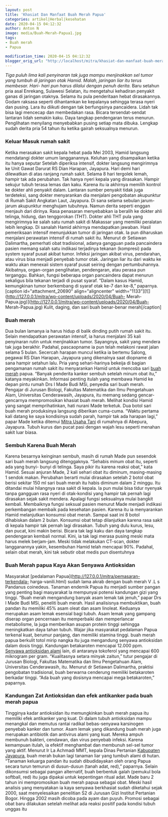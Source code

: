 ```yaml
---
layout: post
title: 'Khasiat Dan Manfaat Buah Merah Papua'
categories: artikel|Herbal|kesehatan
date: 2020-04-15 04:12:32
author: Anton N
image: media/Buah-Merah-Papua1.jpg
tags:
- Buah merah
- Papua

modification_time: 2020-04-15 04:12:32
blogger_orig_url: "http://localhost/mitra/khasiat-dan-manfaat-buah-merah-papua.html"
---
```


_Tiga puluh lima kali penyinaran tak juga mampu menjinakkan sel tumor yang
tumbuh di jaringan otak Hamid. Malah, jaringan liar itu terus membesar. Hari-
hari pun harus dilalui dengan penuh derita._ Baru setahun pria asal Enrekang,
Sulawesi Selatan, itu mengetahui kehadiran penyakit ganas di jaringan otaknya.
Selama itu pula penderitaan hebat dirasakannya. Godam raksasa seperti
dihantamkan ke kepalanya sehingga terasa nyeri dan pusing. Lara itu diikuti
dengan tak berfungsinya pancaidera. Lidah tak bisa lagi mencecap dan
membedakan rasa. Bicara tersendat-sendat lantaran lidah semakin kaku. Daya
tangkap pendengaran terus menurun. Penglihatan menyilang menyebabkan pusing
setiap mata dibuka. Lengkap sudah derita pria 54 tahun itu ketika gairah
seksualnya menurun.

### Keluar Masuk rumah sakit

Ketika merasakan sakit kepala hebat pada Mei 2003, Hamid langsung mendatangi
dokter umum langganannya. Keluhan yang disampaikan ketika itu hanya seputar
Setelah diperiksa intensif, dokter langsung mengirimnya ke Unit Gawat Darurat
RS Dian Harapan, Jayapura. Hari demi hari dilewatkan di atas ranjang rumah
sakit. Selama 8 hari tergolek lemah, hampir tak ada perubahan. Tak hanya nyeri
kepala yang dirasakan. Hampir sekujur tubuh terasa lemas dan kaku. Karena itu
ia akhirnya memilih kontrol ke dokter ahli penyakit dalam. Lantaran sumber
penyakit tidak juga terdeteksi, sang dokter menyarankan dia menjalani
pengobatan akupunktur di Rumah Sakit Angkatan Laut, Jayapura. Di sana selama
sebulan jarum-jarum akupunktur menghujam tubuhnya. Namun derita seperti enggan
menjauh dari dirinya. Rasa penasaran menyebabkan ia beralih ke dokter ahli
telinga, hidung, dan tenggorokan (THT). Dokter ahli THT pula yang mengirimnya
ke salah satu rumah sakit di Makassar yang memiliki peralatan lebih lengkap.
Di sanalah Hamid akhirnya mendapatkan jawaban. Hasil pemeriksaan intensif
menunjukkan tumor di jaringan otak. Ia pun diharuskan menjalani perawatan
intensif di rumah sakit itu. Menurut dr Setiawan Dalimartha, pemerhati obat
tradisional, adanya gangguan pada pancaindera pasien memang salah satu
indikasi terjadinya tekanan (kompresi) pada system syaraf pusat akibat tumor.
Infeksi jaringan akibat virus, pendarahan, atau virus bisa menjadi penyebab
tumor otak. Jaringan liar itu dari waktu ke waktu akan menexaii sistem syaraf
pusat seiring dengan pertumbuhannya. Akibatnya, organ-organ penglihatan,
pendengaran, atau perasa pun terganggu. Bahkan, fungsi beberapa organ
pancaindera dapat menurun sekaligus bila tekanan terjadi di pusat syaraf.
“Dalam kasus Hamid, kemungkinan tumor berkembang di syaraf otak ke-7 dan
ke-8,” paparnya. [caption id="attachment_20690" align="aligncenter"
width="1133"][![](http://127.0.0.1/mitra/wp-content/uploads/2020/04/Buah-
Merah-Papua.jpg)](http://127.0.0.1/mitra/wp-content/uploads/2020/04/Buah-
Merah-Papua.jpg) Kulit, daging, dan sari buah benar-benar merah[/caption]

### Buah merah

Dua bulan lamanya ia harus hidup di balik dinding putih rumah sakit itu.
Selain mendapatkan perawatan intensif, ia harus menjalani 35 kali penyinaran
rutin untuk menjinakkan tumor. Sayangnya, sakit yang mendera tak juga
berakhir. Padahal, pascaopname ia pun telah melakoni rawat jalan selama 5
bulan. Secercah harapan muncul ketika ia bertemu Salong, pegawai RS Dian
Harapan, Jayapura yang dikenalnya saat diopname di sana hampir setahun lalu.
Pria yang sehari-harinya bekeija di bagian pengamanan rumah sakit itu
menyarankan Hamid untuk mencoba sari [buah
merah](http://127.0.0.1/mitra/topik/buah-merah "buah merah") papua. “Banyak
penderita kanker sembuh setelah minum obat itu,” katanya meyakinkan. Informasi
penting itulah yang membawa Hamid ke depan pintu rumah Drs I Made Budi MSi,
penyedia sari buah merah. Pengajar di Jurusan Biologi, Fakultas Matematika dan
Ilmu Pengetahuan Alam, Universitas Cenderawasih, Jayapura, itu memang sedang
gencar-gencarnya mempromosikan khasiat buah merah. Melihat kondisi Hamid yang
sangat memprihatinkan, hati nurani Made terketuk. Dua botol sari buah merah
produksinya langsung diberikan cuma-cuma. “Waktu pertama kali datang ke saya
kondisinya sudah parah, hampir tak ada harapan lagi,” papar Made ketika
ditemui [Mitra Usaha Tani](http://127.0.0.1/mitra) di rumahnya di Abepura,
Jayapura. Tubuh kurus dan pucat pasi dengan wajah lesu seperti menahan sakit
luar biasa.

### Sembuh Karena Buah Merah

Karena besarnya keinginan sembuh, masih di rumah Made pun sesendok sari buah
merah langsung ditenggaknya. “Sehabis minum obat itu, seperti ada yang bunyi-
bunyi di telinga. Saya pikir itu karena reaksi obat,” kata Hamid. Sesuai
anjuran Made, 2 kali sehari obat itu diminum, masing-masing 1 sendok makan.
Perubahan berarti mulai dirasakan setelah 2 botol obat berisi sekitar 150 ml
sari buah merah itu habis diminum dalam 2 minggu. Itu ditandai mulai hilangnya
rasa sakit di kepala. Ia pun mulai bisa tidur nyenyak tanpa gangguan rasa
nyeri di otak-kondisi yang hampir tak pernah lagi dirasakan sejak sakit
mendera. Apalagi fungsi seksualnya mulai bangkit kembali. Membaiknya fungsi
seksual pasien menurut Made menjadi indikasi perkembangan membaik pada
kesehatan pasien. Karena itu ia menyarankan Hamid melanjutkan konsumsi obat
merah. Sampai saat ini 8 botol dihabiskan dalam 2 bulan. Konsumsi obat tetap
dilanjutkan karena rasa sakit di kepala hampir tak pernah lagi dirasakan.
Tubuh yang dulu kurus, lesu, dan pucat, kini makin berisi. Bicara tak lagi
kaku dan daya tangkap pendengaran kembali normal. Kini, ia tak lagi merasa
pusing meski mata harus melek berjam-jam. Meski tidak melakukan CT-scan,
dokter langganannya yakin, kesembuhan Hamid telah mencapai 90%. Padahal,
selain obat merah, kini tak sebutir obat medis pun disentuhnya

### Buah Merah papua Kaya Akan Senyawa Antioksidan

Masyarakat [pedalaman Papua](http://127.0.0.1/mitra/pemasaran-terkendala-
harga-vanili.html) sudah lama akrab dengan buah merah V .L s Pandanus
coinedeus. Tanaman endemik Papua itu menjadi sumber pangan yang penting bagi
masyarakat la mempunyai potensi kandungan gizi yang tinggi. “Buah merah
mengandung banyak asam lemak tak jenuh,” papar Drs I Made Budi MSi, peneliti
buah merah. Hasil analisisnya membuktikan, buah pandan itu memiliki 45% asam
oleat dan asam linoleat. Keduanya merupakan asam lemak esensial bagi tubuh.
Asam lemak yang gampang diserap organ pencernaan itu memperbaiki dan
memperlancar metabolisme, la juga memberikan asupan protein tinggi sehingga
meningkatkan daya tahan tubuh. Wajar jika masyarakat pedalaman Papua terkenal
kuat, berumur panjang, dan memiliki stamina tinggi. buah merah papua berkulit
totol mirip nangka itu juga mengandung senyawa antioksidan dalam dosis tinggi.
Kandungan betakaroten mencapai 12.000 ppm. [Senyawa antioksidan
alami](https://www.anton-nb.com/antioksidan-kunci-agar-selalu-awet.html) lain,
di antaranya tokoferol yang mencapai 600 mikrogram per gram. “Kualitasnya
setara minyak zaitun,” tutur pengajar di Jurusan Biologi, Fakultas Matematika
dan Ilmu Pengetahuan Alam, Universitas Cenderawasih, itu. Menurut dr Setiawan
Dalimartha, praktisi pengobatan tradisional, buah berwarna cenderung memiliki
betakaroten berkadar tinggi. “Ada buah yang dosisnya mencapai mega
betakaroten,” paparnya.

### Kandungan Zat Antioksidan dan efek antikanker pada buah merah papua

Tingginya kadar antioksidan itu memungkinkan buah merah papua itu memiliki
efek antikanker yang kuat. Di dalam tubuh antioksidan mampu menangkal dan
memutus rantai radikal bebas-senyawa karsinogen penyebab kanker dan tumor.
Asam lemak yang dikandung buah merah juga merupakan antibiotik dan antivirus
alami yang kuat. Mereka ampuh membunuh bakteri, cendawan, dan virus penyebab
infeksi. Karena kemampuan itulah, ia efektif menghambat dan membunuh sel-sel
tumor yang aktif. Menurut Ir La Achmadi MMT, kepala Dinas Pertanian [Kabupaten
Jayapura](http://127.0.0.1/mitra/topik/papua), buah merah bukan lagi tanaman
liar yang tumbuh alami di hutan. “Tanaman keluarga pandan itu sudah
dibudidayakan oleh orang Papua secara turun temurun di dusun-dusun (tanah
adat, red),” paparnya. Selain dikonsumsi sebagai pangan alternatif, buah
berbentuk galah (pemukul bola softball, red) itu juga dipakai untuk
kepentingan ritual adat. Made baru 2 tahun ini mempromosikan buah merah papua
sebagai obat. Meski hasil analisis yang menyatakan ia kaya senyawa berkhasiat
sudah diketahui sejak 2000, saat menyelesaikan penelitian S2 di Jurusan Gizi
Institut Pertanian Bogor. Hingga 2002 masih dicoba pada ayam dan puyuh.
Promosi sebagai obat baru dilakukan setelah melihat ada reaksi positif pada
kondisi tubuh unggas itu


